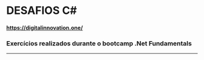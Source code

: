 # DESAFIOS C#

#### https://digitalinnovation.one/

### Exercícios realizados durante o bootcamp .Net Fundamentals

_________

